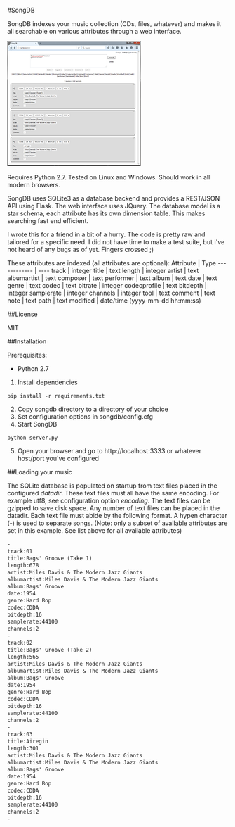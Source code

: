 #SongDB

SongDB indexes your music collection (CDs, files, whatever) and makes it all searchable on various attributes through a web interface.

[![songdb](songdb_mini.png?raw=true)](songdb.png?raw=true)

Requires Python 2.7. Tested on Linux and Windows. Should work in all modern browsers.

SongDB uses SQLite3 as a database backend and provides a REST/JSON API using Flask. The web interface uses JQuery. The database model is a star schema, each attribute has its own dimension table. This makes searching fast end efficient.

I wrote this for a friend in a bit of a hurry. The code is pretty raw and tailored for a specific need. I did not have time to make a test suite, but I've not heard of any bugs as of yet. Fingers crossed ;)

These attributes are indexed (all attributes are optional):
Attribute    | Type
------------ | ----
track        | integer
title        | text
length       | integer
artist       | text
albumartist  | text
composer     | text
performer    | text
album        | text
date         | text
genre        | text
codec        | text
bitrate      | integer
codecprofile | text
bitdepth     | integer
samplerate   | integer
channels     | integer
tool         | text
comment      | text
note         | text
path         | text
modified     | date/time (yyyy-mm-dd hh:mm:ss)

##License

MIT

##Installation

Prerequisites:
* Python 2.7

1. Install dependencies
```
pip install -r requirements.txt
```
2. Copy songdb directory to a directory of your choice
3. Set configuration options in songdb/config.cfg
4. Start SongDB
```
python server.py
```
5. Open your browser and go to http://localhost:3333 or whatever host/port you've configured

##Loading your music

The SQLite database is populated on startup from text files placed in the configured _datadir_. These text files must all have the same encoding. For example utf8, see configuration option _encoding_. The text files can be gzipped to save disk space.
Any number of text files can be placed in the datadir. Each text file must abide by the following format. A hypen character (-) is used to separate songs.
(Note: only a subset of available attributes are set in this example. See list above for all available attributes)
```
-
track:01
title:Bags' Groove (Take 1)
length:678
artist:Miles Davis & The Modern Jazz Giants
albumartist:Miles Davis & The Modern Jazz Giants
album:Bags' Groove
date:1954
genre:Hard Bop
codec:CDDA
bitdepth:16
samplerate:44100
channels:2
-
track:02
title:Bags' Groove (Take 2)
length:565
artist:Miles Davis & The Modern Jazz Giants
albumartist:Miles Davis & The Modern Jazz Giants
album:Bags' Groove
date:1954
genre:Hard Bop
codec:CDDA
bitdepth:16
samplerate:44100
channels:2
-
track:03
title:Airegin
length:301
artist:Miles Davis & The Modern Jazz Giants
albumartist:Miles Davis & The Modern Jazz Giants
album:Bags' Groove
date:1954
genre:Hard Bop
codec:CDDA
bitdepth:16
samplerate:44100
channels:2
-
```
